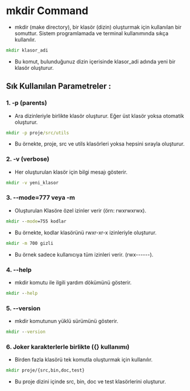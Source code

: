 # mkdir Command

* mkdir (make directory), bir klasör (dizin) oluşturmak için kullanılan bir somuttur. Sistem programlamada ve terminal kullanımında sıkça kullanılır.

```cmd
mkdir klasor_adi
```
* Bu komut, bulunduğunuz dizin içerisinde klasor_adi adında yeni bir klasör oluşturur.

## Sık Kullanılan Parametreler :

### 1. -p (parents)

* Ara dizinleriyle birlikte klasör oluşturur. Eğer üst klasör yoksa otomatik oluşturur.

```cmd
mkdir -p proje/src/utils
```

* Bu örnekte, proje, src ve utils klasörleri yoksa hepsini sırayla oluşturur.

### 2. -v (verbose)

* Her oluşturulan klasör için bilgi mesajı gösterir.

```cmd
mkdir -v yeni_klasor
```

### 3. --mode=777 veya -m

* Oluşturulan Klasöre özel izinler verir (örn: rwxrwxrwx).

```cmd
mkdir --mode=755 kodlar
```
* Bu örnekte, kodlar klasörünü rwxr-xr-x izinleriyle oluşturur.

```cmd
mkdir -m 700 gizli
```
* Bu örnek sadece kullanıcıya tüm izinleri verir. (rwx------).

### 4. --help

* mkdir komutu ile ilgili yardım dökümünü gösterir.

```cmd
mkdir --help
```

### 5. --version

* mkdir komutunun yüklü sürümünü gösterir.

```cmd
mkdir --version
```

### 6. Joker karakterlerle birlikte ({} kullanımı)

* Birden fazla klasörü tek komutla oluşturmak için kullanılır.

```cmd
mkdir proje/{src,bin,doc,test}
```
* Bu proje dizini içinde src, bin, doc ve test klasörlerini oluşturur.









































